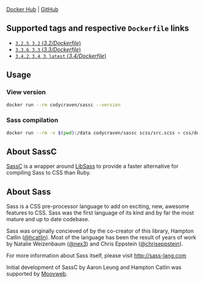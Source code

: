 [Docker Hub](https://hub.docker.com/r/codycraven/sassc/) |
[GitHub](https://github.com/codycraven/docker-sassc)

## Supported tags and respective `Dockerfile` links

* [`3.2.5`, `3.2` (_3.2/Dockerfile_)](https://github.com/codycraven/docker-sassc/blob/master/3.2/Dockerfile)
* [`3.3.6`, `3.3` (_3.3/Dockerfile_)](https://github.com/codycraven/docker-sassc/blob/master/3.3/Dockerfile)
* [`3.4.2`, `3.4`, `3`, `latest` (_3.4/Dockerfile_)](https://github.com/codycraven/docker-sassc/blob/master/3.4/Dockerfile)

## Usage

### View version

```bash
docker run --rm codycraven/sassc --version
```

### Sass compilation

```bash
docker run --rm -v $(pwd):/data codycraven/sassc scss/src.scss > css/dest.css
```

## About SassC

[SassC](https://github.com/sass/sassc) is a wrapper around
[LibSass](http://github.com/sass/libsass) to provide a faster alternative for
compiling Sass to CSS than Ruby.


## About Sass

Sass is a CSS pre-processor language to add on exciting, new, awesome features
to CSS. Sass was the first language of its kind and by far the most mature and
up to date codebase.

Sass was originally concieved of by the co-creator of this library, Hampton
Catlin ([@hcatlin](https://github.com/hcatlin)). Most of the language has been
the result of years of work by Natalie Weizenbaum
([@nex3](https://github.com/nex3)) and Chris Eppstein
([@chriseppstein](https://github.com/chriseppstein)).

For more information about Sass itself, please visit http://sass-lang.com

Initial development of SassC by Aaron Leung and Hampton Catlin was supported by
[Moovweb](http://www.moovweb.com/).
